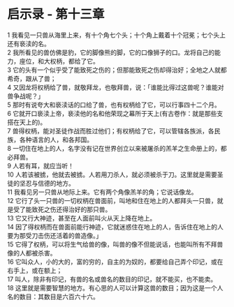# 启示录 - 第十三章
  
 1 我看见一只兽从海里上来，有十个角七个头；十个角上戴着十个冠冕；七个头上还有亵渎的名。  
 2 我所看见的兽仿佛是豹，它的脚像熊的脚，它的口像狮子的口。龙将自己的能力，座位，和大权柄，都给了它。  
 3 它的头有一个似乎受了能致死之伤的；但那能致死之伤却得治好；全地之人就都希奇，跟从了兽；  
 4 又因龙将权柄给了兽，就敬拜龙，也敬拜兽，说：「谁能比得过这兽呢？谁能对兽争战呢？」  
 5 那时有说夸大和亵渎话的口给了兽，也有权柄给了它，可以行事四十二个月。  
 6 它就开口亵渎上帝，亵渎他的名和他荣现之幕所于天上(有古卷作：就是那些支搭在天上的)。  
 7 兽得权柄，能对圣徒作战而胜过他们；有权柄给了它，可以管辖各族派，各民族，各种语言的人，和各邦国。  
 8 一切住在地上的人，名字没有记在世界创立以来被屠杀的羔羊之生命册上的，都必拜兽。  
 9 人若有耳，就应当听！  
 10 人若该被掳，他就去被掳。人若用刀杀人，就必须被杀于刀。这里就是需要圣徒的坚忍与信德的地方。  
 11 我看见另一只兽从地际上来。它有两个角像羔羊的角；它说话像龙。  
 12 它行了头一只兽的一切权柄在兽面前，叫地和住在地上的人都拜头一只兽，就是受了能致死之伤还得治好的那只兽。  
 13 它又行大神迹，甚至在人面前叫火从天上降在地上。  
 14 因了得权柄而在兽面前能行神迹，它就迷惑住在地上的人，告诉住在地上的人要为那受刀击伤还活着的兽造像。」  
 15 它得了权柄，可以将生气给兽的像，叫兽的像不但能说话，也能叫所有不拜兽像的人都被杀害。  
 16 它叫众人，小的大的，富的穷的，自主的为奴的，都要给自己弄个印记，或在右手上，或在额上；  
 17 叫人，除非有印记，有兽的名或兽名的数目的印记，就不能买，也不能卖。  
 18 这里就是需要智慧的地方。有心思的人可以计算这兽的数目；因为这是一个人名的数目：其数目是六百六十六。